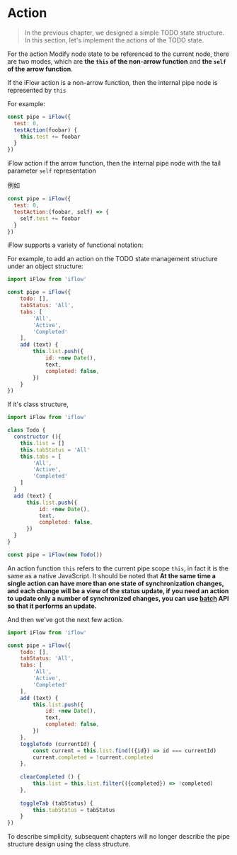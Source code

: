 # Action
>In the previous chapter, we designed a simple TODO state structure. In this section, let's implement the actions of the TODO state.

For the action Modify node state to be referenced to the current node, there are two modes, which are **the `this` of the non-arrow function** and **the `self` of the arrow function**.
 

If the iFlow action is a non-arrow function, then the internal pipe node is represented by `this`
 
For example:

```javascript
const pipe = iFlow({
  test: 0,
  testAction(foobar) {
    this.test += foobar
  }
})
```

iFlow action if the arrow function, then the internal pipe node with the tail parameter `self` representation
 
例如
```javascript
const pipe = iFlow({
  test: 0,
  testAction:(foobar, self) => {
    self.test += foobar
  }
})
```

iFlow supports a variety of functional notation:

For example, to add an action on the TODO state management structure under an object structure:

```javascript
import iFlow from 'iflow'

const pipe = iFlow({
    todo: [],
    tabStatus: 'All',
    tabs: [
        'All',
        'Active',
        'Completed'
    ],
    add (text) {
        this.list.push({
            id: +new Date(),
            text,
            completed: false,
        })
    }
})
```

If it's class structure,

```javascript
import iFlow from 'iflow'

class Todo {
  constructor (){
    this.list = []
    this.tabStatus = 'All'
    this.tabs = [
        'All',
        'Active',
        'Completed'
    ]
  }
  add (text) {
      this.list.push({
          id: +new Date(),
          text,
          completed: false,
      })
  }
}

const pipe = iFlow(new Todo())
```

An action function `this` refers to the current pipe scope `this`, in fact it is the same as a native JavaScript. It should be noted that **At the same time a single action can have more than one state of synchronization changes, and each change will be a view of the status update, if you need an action to update only a number of synchronized changes, you can use [batch](/docs/api/batch.md) API so that it performs an update.**
 

And then we've got the next few action.

```javascript
import iFlow from 'iflow'

const pipe = iFlow({
    todo: [],
    tabStatus: 'All',
    tabs: [
        'All',
        'Active',
        'Completed'
    ],
    add (text) {
        this.list.push({
            id: +new Date(),
            text,
            completed: false,
        })
    },
    toggleTodo (currentId) {
        const current = this.list.find(({id}) => id === currentId)
        current.completed = !current.completed
    },
    
    clearCompleted () {
        this.list = this.list.filter(({completed}) => !completed)
    },
    
    toggleTab (tabStatus) {
        this.tabStatus = tabStatus
    }
})
```

To describe simplicity, subsequent chapters will no longer describe the pipe structure design using the class structure.